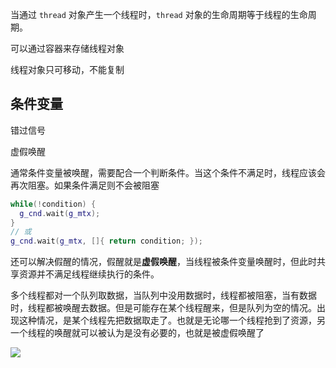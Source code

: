 当通过 `thread` 对象产生一个线程时，`thread` 对象的生命周期等于线程的生命周期。

可以通过容器来存储线程对象

线程对象只可移动，不能复制

## 条件变量

错过信号



虚假唤醒

通常条件变量被唤醒，需要配合一个判断条件。当这个条件不满足时，线程应该会再次阻塞。如果条件满足则不会被阻塞

```cpp
while(!condition) {
  g_cnd.wait(g_mtx);
}
// 或
g_cnd.wait(g_mtx, []{ return condition; });
```

还可以解决假醒的情况，假醒就是**虚假唤醒**，当线程被条件变量唤醒时，但此时共享资源并不满足线程继续执行的条件。

多个线程都对一个队列取数据，当队列中没用数据时，线程都被阻塞，当有数据时，线程都被唤醒去数据。但是可能存在某个线程醒来，但是队列为空的情况。出现这种情况，是某个线程先把数据取走了。也就是无论哪一个线程抢到了资源，另一个线程的唤醒就可以被认为是没有必要的，也就是被虚假唤醒了

 

![](https://cdn.jsdelivr.net/gh/SHERlocked93/pic@master/upic/image-20250219183940697-20250219-5LSWYR.png)
